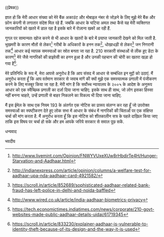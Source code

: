 ((प्रेषक))

ज्ञात हो कि मेरी आधार संख्या को मेरे बैंक अकाउंट और मोबाइल नंबर से जोड़ने के लिए मुझे मेरे बैंक और फ़ोन कंपनी से लगातार संदेश मिल रहे हैं. जबकि आधार के घटिया अमल तथा कैसे यह मेरी व्यक्तिगत जानकारियों को खतरे में डाल रहा है इसके बारे में रोज़ाना खबरें आ रही हैं.

गूगल पर सामान्यतः खोज करने से भी आधार के खतरों के बारे में प्रयाप्त जानकारी देखने को मिल जाती है. भुखमरी के कारण मौतों से लेकर[^1] गरीबों के अधिकारों के हनन तक[^2], धोखाधड़ी से लेकर[^3] जन निगरानी तक[^4] आधार कई व्यापक समस्याओं का स्रोत बनता जा रहा है. 210 सरकारी संस्थाओं से लीक हुए डेटा के कारण[^5] मेरे जैसे नागरिकों की प्राइवेसी का हनन हुआ है और उनकी पहचान की चोरी का खतरा खड़ा हो गया है[^6].

मेरे प्रतिनिधि के रूप में, मेरा आपसे अनुरोध है कि आप संसद में आधार से सम्बंधित इन मुद्दों को उठाएं. मैं अनुरोध करता हूँ कि आप वर्तमान सरकार से जवाब मांगें की क्यों मुझे एक समस्यात्मक प्रणाली में पंजीकरण करने के लिए मजबूर किया जा रहा है. मेरी मांग है कि सर्वोच्च न्यायालय के २००५ के आदेश के अनुरूप आधार को एक स्वैच्छिक प्रणाली का दर्ज़ा दिया जाना चाहिए. इसके साथ ही साथ, जो लोग इसका हिस्सा नहीं बनना चाहते, उन्हें प्रणाली से बाहर निकलने का विकल्प भी दिया जाना चाहिए.

मैं इस ईमेल के साथ एक नियम 193 के अंतर्गत एक नोटिस का प्रारूप संलग्न कर रहा हूँ जो उपरोक्त समस्याओं का स्पष्टीकरण देते हुए लोक सभा में आधार के संबंध में नागरिकों की चिंताओं पर एक संक्षिप्त चर्चा की मांग करता है. मैं अनुरोध करता हूँ कि इस नोटिस को शीतकालीन सत्र के पहले दाख़िल किया जाए ताकि इस विषय पर चर्चा हो सके और हम आपके जरिये सरकार से सवाल पूछ सकें.

धन्यवाद

भवदीय

[^1]: http://www.livemint.com/Opinion/FNWYVUxeXUw8rHbdirTe4H/Hunger-Starvation-and-Aadhaar.html
[^2]: http://indianexpress.com/article/opinion/columns/a-welfare-test-for-aadhaar-upa-nda-aadhaar-card-4921582/
[^3]: https://scroll.in/article/852689/sophisticated-aadhaar-related-bank-fraud-has-left-police-in-delhi-and-noida-baffled
[^4]: http://www.wired.co.uk/article/india-aadhaar-biometrics-privacy
[^5]: https://tech.economictimes.indiatimes.com/news/corporate/210-govt-websites-made-public-aadhaar-details-uidai/61719345
[^6]: https://scroll.in/article/833230/explainer-aadhaar-is-vulnerable-to-identity-theft-because-of-its-design-and-the-way-it-is-used
[^7]: https://www.dropbox.com/sh/xfhxq3x9iwl77zx/AABdFxh6y0YMrLOs5Jh6_i68a?dl=0

